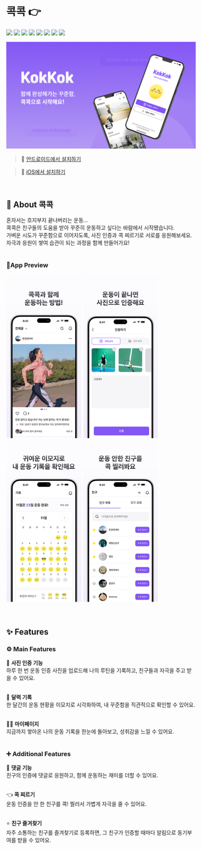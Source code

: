 # 콕콕 👉
<p align="left">
  <img src="https://img.shields.io/badge/-React_Native-222?logo=react&logoColor=61DAFB"/>
  <img src="https://img.shields.io/badge/-Expo-222?logo=expo"/>
  <img src="https://img.shields.io/badge/-TypeScript-222?logo=typescript&logoColor=3178C6"/>
  <img src="https://img.shields.io/badge/-Supabase-222?logo=supabase&logoColor=3FCF8E"/>
  <img src="https://img.shields.io/badge/-Firebase-222?logo=firebase&logoColor=FFCA28"/>
  <img src="https://img.shields.io/badge/-NativeWind-222"/>
  <img src="https://img.shields.io/badge/-React_Query-222?logo=react-query"/>
  <img src="https://img.shields.io/badge/-Jotai-222"/>
</p>


![앱 메인 이미지](./assets/images/main-image.png)
<br>

> 🔗 [안드로이드에서 설치하기](https://play.google.com/store/apps/details?id=com.epilogue.kokkok)  

> 🔗 [iOS에서 설치하기](https://apps.apple.com/kr/app/%EC%BD%95%EC%BD%95/id6739578519)  
<br>

## 👀 About 콕콕

혼자서는 흐지부지 끝나버리는 운동...  
콕콕은 친구들의 도움을 받아 꾸준히 운동하고 싶다는 바람에서 시작됐습니다.  
가벼운 시도가 꾸준함으로 이어지도록, 사진 인증과 콕 찌르기로 서로를 응원해보세요.  
자극과 응원이 쌓여 습관이 되는 과정을 함께 만들어가요!  
<br>

### 📱App Preview
<img src="./assets/images/screenshot1.png" width="200" alt="운동 인증 피드 화면"/> <img src="./assets/images/screenshot2.png" style="width:200px; height:432px;" alt="운동 인증 업로드 화면"/> <img src="./assets/images/screenshot3.png" width="200" alt="운동 기록이 이모지로 표시된 달력 화면"/> <img src="./assets/images/screenshot4.png" width="200" alt="친구 목록 화면"/>
<br>
<br>
<br>

## ✨ Features  
### ⚙️ Main Features  
📸 **사진 인증 기능**  
하루 한 번 운동 인증 사진을 업로드해 나의 루틴을 기록하고, 친구들과 자극을 주고 받을 수 있어요. 
<br> 
<br> 

📅 **달력 기록**  
한 달간의 운동 현황을 이모지로 시각화하여, 내 꾸준함을 직관적으로 확인할 수 있어요.  
<br>

🧑‍💻 **마이페이지**  
지금까지 쌓아온 나의 운동 기록을 한눈에 돌아보고, 성취감을 느낄 수 있어요.  
<br>

### ➕ Additional Features  
💬 **댓글 기능**  
친구의 인증에 댓글로 응원하고, 함께 운동하는 재미를 더할 수 있어요.  
<br>

👈 **콕 찌르기**  
운동 인증을 안 한 친구를 콕! 찔러서 가볍게 자극을 줄 수 있어요.  
<br>

⭐️ **친구 즐겨찾기**  
자주 소통하는 친구를 즐겨찾기로 등록하면, 그 친구가 인증할 때마다 알림으로 동기부여를 받을 수 있어요.

<br>
<br>
<br>

